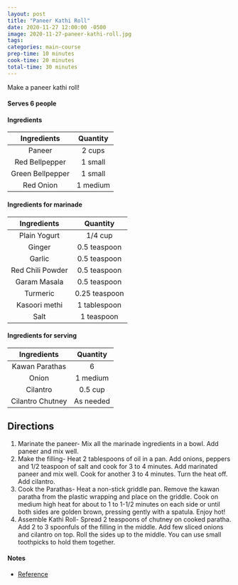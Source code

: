 ```yaml
---
layout: post
title: "Paneer Kathi Roll"
date: 2020-11-27 12:00:00 -0500
image: 2020-11-27-paneer-kathi-roll.jpg
tags:
categories: main-course
prep-time: 10 minutes
cook-time: 20 minutes
total-time: 30 minutes
---
```


Make a paneer kathi roll!

#### Serves 6 people

#### Ingredients 

|    Ingredients   | Quantity |
|:----------------:|:--------:|
|      Paneer      |  2 cups  |
|  Red Bellpepper  |  1 small |
| Green Bellpepper |  1 small |
|     Red Onion    | 1 medium |

#### Ingredients for marinade

|    Ingredients   |    Quantity   |
|:----------------:|:-------------:|
|   Plain Yogurt   |    1/4 cup    |
|      Ginger      |  0.5 teaspoon |
|      Garlic      |  0.5 teaspoon |
| Red Chili Powder |  0.5 teaspoon |
|   Garam Masala   |  0.5 teaspoon |
|     Turmeric     | 0.25 teaspoon |
|   Kasoori methi  |  1 tablespoon |
|       Salt       |   1 teaspoon  |

#### Ingredients for serving

|    Ingredients   |  Quantity |
|:----------------:|:---------:|
|  Kawan Parathas  |     6     |
|       Onion      |  1 medium |
|     Cilantro     |  0.5 cup  |
| Cilantro Chutney | As needed |

## Directions

1. Marinate the paneer- Mix all the marinade ingredients in a bowl. Add paneer and mix well.
2. Make the filling- Heat 2 tablespoons of oil in a pan. Add onions, peppers and 1/2 teaspoon of salt and cook for 3 to 4 minutes. Add marinated paneer and mix well. Cook for another 3 to 4 minutes. Turn the heat off. Add cilantro.
3. Cook the Parathas- Heat a non-stick griddle pan. Remove the kawan paratha from the plastic wrapping and place on the griddle. Cook on medium high heat for about to 1 to 1-1/2 minutes on each side or until both sides are golden brown, pressing gently with a spatula. Enjoy hot!
4. Assemble Kathi Roll- Spread 2 teaspoons of chutney on cooked paratha. Add 2 to 3 spoonfuls of the filling in the middle. Add few sliced onions and cilantro on top. Roll the sides up to the middle. You can use small toothpicks to hold them together.

#### Notes

* [Reference](https://ministryofcurry.com/easy-paneer-kathi-roll/)